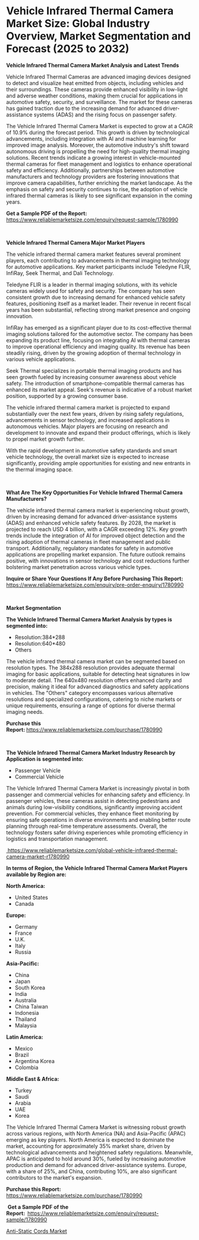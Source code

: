 <p><h1>Vehicle Infrared Thermal Camera Market Size: Global Industry Overview, Market Segmentation and Forecast (2025 to 2032)</h1></p><p><strong>Vehicle Infrared Thermal Camera Market Analysis and Latest Trends</strong></p>
<p><p>Vehicle Infrared Thermal Cameras are advanced imaging devices designed to detect and visualize heat emitted from objects, including vehicles and their surroundings. These cameras provide enhanced visibility in low-light and adverse weather conditions, making them crucial for applications in automotive safety, security, and surveillance. The market for these cameras has gained traction due to the increasing demand for advanced driver-assistance systems (ADAS) and the rising focus on passenger safety.</p><p>The Vehicle Infrared Thermal Camera Market is expected to grow at a CAGR of 10.9% during the forecast period. This growth is driven by technological advancements, including integration with AI and machine learning for improved image analysis. Moreover, the automotive industry's shift toward autonomous driving is propelling the need for high-quality thermal imaging solutions. Recent trends indicate a growing interest in vehicle-mounted thermal cameras for fleet management and logistics to enhance operational safety and efficiency. Additionally, partnerships between automotive manufacturers and technology providers are fostering innovations that improve camera capabilities, further enriching the market landscape. As the emphasis on safety and security continues to rise, the adoption of vehicle infrared thermal cameras is likely to see significant expansion in the coming years.</p></p>
<p><strong>Get a Sample PDF of the Report:&nbsp;</strong> <a href="https://www.reliablemarketsize.com/enquiry/request-sample/1780990?utm_campaign=2281&utm_medium=2&utm_source=Github&utm_content=ia&utm_term=25032025&utm_id=vehicle-infrared-thermal-camera">https://www.reliablemarketsize.com/enquiry/request-sample/1780990</a></p>
<p>&nbsp;</p>
<p><strong>Vehicle Infrared Thermal Camera Major Market Players</strong></p>
<p><p>The vehicle infrared thermal camera market features several prominent players, each contributing to advancements in thermal imaging technology for automotive applications. Key market participants include Teledyne FLIR, InfiRay, Seek Thermal, and Dali Technology.</p><p>Teledyne FLIR is a leader in thermal imaging solutions, with its vehicle cameras widely used for safety and security. The company has seen consistent growth due to increasing demand for enhanced vehicle safety features, positioning itself as a market leader. Their revenue in recent fiscal years has been substantial, reflecting strong market presence and ongoing innovation.</p><p>InfiRay has emerged as a significant player due to its cost-effective thermal imaging solutions tailored for the automotive sector. The company has been expanding its product line, focusing on integrating AI with thermal cameras to improve operational efficiency and imaging quality. Its revenue has been steadily rising, driven by the growing adoption of thermal technology in various vehicle applications.</p><p>Seek Thermal specializes in portable thermal imaging products and has seen growth fueled by increasing consumer awareness about vehicle safety. The introduction of smartphone-compatible thermal cameras has enhanced its market appeal. Seek's revenue is indicative of a robust market position, supported by a growing consumer base.</p><p>The vehicle infrared thermal camera market is projected to expand substantially over the next few years, driven by rising safety regulations, advancements in sensor technology, and increased applications in autonomous vehicles. Major players are focusing on research and development to innovate and expand their product offerings, which is likely to propel market growth further.</p><p>With the rapid development in automotive safety standards and smart vehicle technology, the overall market size is expected to increase significantly, providing ample opportunities for existing and new entrants in the thermal imaging space.</p></p>
<p>&nbsp;</p>
<p><strong>What Are The Key Opportunities For Vehicle Infrared Thermal Camera Manufacturers?</strong></p>
<p><p>The vehicle infrared thermal camera market is experiencing robust growth, driven by increasing demand for advanced driver-assistance systems (ADAS) and enhanced vehicle safety features. By 2028, the market is projected to reach USD 4 billion, with a CAGR exceeding 12%. Key growth trends include the integration of AI for improved object detection and the rising adoption of thermal cameras in fleet management and public transport. Additionally, regulatory mandates for safety in automotive applications are propelling market expansion. The future outlook remains positive, with innovations in sensor technology and cost reductions further bolstering market penetration across various vehicle types.</p></p>
<p><strong>Inquire or Share Your Questions If Any Before Purchasing This Report:</strong> <a href="https://www.reliablemarketsize.com/enquiry/pre-order-enquiry/1780990?utm_campaign=2281&utm_medium=2&utm_source=Github&utm_content=ia&utm_term=25032025&utm_id=vehicle-infrared-thermal-camera">https://www.reliablemarketsize.com/enquiry/pre-order-enquiry/1780990</a></p>
<p>&nbsp;</p>
<p><strong>Market Segmentation</strong></p>
<p><strong>The Vehicle Infrared Thermal Camera Market Analysis by types is segmented into:</strong></p>
<p><ul><li>Resolution:384*288</li><li>Resolution:640*480</li><li>Others</li></ul></p>
<p><p>The vehicle infrared thermal camera market can be segmented based on resolution types. The 384x288 resolution provides adequate thermal imaging for basic applications, suitable for detecting heat signatures in low to moderate detail. The 640x480 resolution offers enhanced clarity and precision, making it ideal for advanced diagnostics and safety applications in vehicles. The "Others" category encompasses various alternative resolutions and specialized configurations, catering to niche markets or unique requirements, ensuring a range of options for diverse thermal imaging needs.</p></p>
<p><strong>Purchase this Report:&nbsp;</strong><a href="https://www.reliablemarketsize.com/purchase/1780990?utm_campaign=2281&utm_medium=2&utm_source=Github&utm_content=ia&utm_term=25032025&utm_id=vehicle-infrared-thermal-camera">https://www.reliablemarketsize.com/purchase/1780990</a></p>
<p>&nbsp;</p>
<p><strong>The Vehicle Infrared Thermal Camera Market Industry Research by Application is segmented into:</strong></p>
<p><ul><li>Passenger Vehicle</li><li>Commercial Vehicle</li></ul></p>
<p><p>The Vehicle Infrared Thermal Camera Market is increasingly pivotal in both passenger and commercial vehicles for enhancing safety and efficiency. In passenger vehicles, these cameras assist in detecting pedestrians and animals during low-visibility conditions, significantly improving accident prevention. For commercial vehicles, they enhance fleet monitoring by ensuring safe operations in diverse environments and enabling better route planning through real-time temperature assessments. Overall, the technology fosters safer driving experiences while promoting efficiency in logistics and transportation management.</p></p>
<p><a href="https://www.reliablemarketsize.com/global-vehicle-infrared-thermal-camera-market-r1780990?utm_campaign=2281&utm_medium=2&utm_source=Github&utm_content=ia&utm_term=25032025&utm_id=vehicle-infrared-thermal-camera">&nbsp;https://www.reliablemarketsize.com/global-vehicle-infrared-thermal-camera-market-r1780990</a></p>
<p><strong>In terms of Region, the Vehicle Infrared Thermal Camera Market Players available by Region are:</strong></p>
<p>
    <p> <strong> North America: </strong>
        <ul>
            <li>United States</li>
            <li>Canada</li>
        </ul>
        </p> 
    <p> <strong> Europe: </strong>
        <ul>
            <li>Germany</li>
            <li>France</li>
            <li>U.K.</li>
            <li>Italy</li>
            <li>Russia</li>
        </ul>
        </p> 
    <p> <strong> Asia-Pacific: </strong>
        <ul>
            <li>China</li>
            <li>Japan</li>
            <li>South Korea</li>
            <li>India</li>
            <li>Australia</li>
            <li>China Taiwan</li>
            <li>Indonesia</li>
            <li>Thailand</li>
            <li>Malaysia</li>
        </ul>
        </p> 
    <p> <strong> Latin America: </strong>
        <ul>
            <li>Mexico</li>
            <li>Brazil</li>
            <li>Argentina Korea</li>
            <li>Colombia</li>
        </ul>
        </p> 
    <p> <strong> Middle East & Africa: </strong>
        <ul>
            <li>Turkey</li>
            <li>Saudi</li>
            <li>Arabia</li>
            <li>UAE</li>
            <li>Korea</li>
        </ul>
    </p>
    </p>
<p><p>The Vehicle Infrared Thermal Camera Market is witnessing robust growth across various regions, with North America (NA) and Asia-Pacific (APAC) emerging as key players. North America is expected to dominate the market, accounting for approximately 35% market share, driven by technological advancements and heightened safety regulations. Meanwhile, APAC is anticipated to hold around 30%, fueled by increasing automotive production and demand for advanced driver-assistance systems. Europe, with a share of 25%, and China, contributing 10%, are also significant contributors to the market's expansion.</p></p>
<p><strong>Purchase this Report: </strong><a href="https://www.reliablemarketsize.com/purchase/1780990?utm_campaign=2281&utm_medium=2&utm_source=Github&utm_content=ia&utm_term=25032025&utm_id=vehicle-infrared-thermal-camera">https://www.reliablemarketsize.com/purchase/1780990</a></p>
<p>&nbsp;<strong>Get a Sample PDF of the Report:&nbsp;&nbsp;</strong><a href="https://www.reliablemarketsize.com/enquiry/request-sample/1780990?utm_campaign=2281&utm_medium=2&utm_source=Github&utm_content=ia&utm_term=25032025&utm_id=vehicle-infrared-thermal-camera">https://www.reliablemarketsize.com/enquiry/request-sample/1780990</a></p>
<p><strong></strong></p>
<p><p><a href="https://github.com/gullattedenna/Market-Research-Report-List-1/blob/main/anti-static-cords-market.md?utm_campaign=2281&utm_medium=2&utm_source=Github&utm_content=ia&utm_term=25032025&utm_id=vehicle-infrared-thermal-camera">Anti-Static Cords Market</a></p></p>